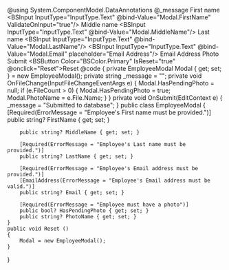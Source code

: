 ﻿@using System.ComponentModel.DataAnnotations
<BSForm Model="Modal" IsRow="true" Gutters="Gutters.Medium" OnValidSubmit="OnSubmit" OnReset="Reset">
    <DataAnnotationsValidator/>
    <BSCol Position="Position.Relative" ColumnMedium="12">
        @_message
        <BSValidationSummary/>
    </BSCol>
    <BSCol Position="Position.Relative" ColumnMedium="4">
        <BSLabel>First name</BSLabel>
        <BSInput InputType="InputType.Text" @bind-Value="Modal.FirstName" ValidateOnInput="true"/>
        <BSFeedback For="@(() => Modal.FirstName)" ValidMessage="First name looks good."/>
    </BSCol>
    <BSCol Position="Position.Relative" ColumnMedium="4">
        <BSLabel>Middle name</BSLabel>
        <BSInput InputType="InputType.Text" @bind-Value="Modal.MiddleName"/>
        <BSFeedback For="@(() => Modal.MiddleName)" ValidMessage="Middle name looks good."/>
    </BSCol>
    <BSCol Position="Position.Relative" ColumnMedium="4">
        <BSLabel>Last name</BSLabel>
        <BSInput InputType="InputType.Text" @bind-Value="Modal.LastName"/>
        <BSFeedback For="@(() => Modal.LastName)" ValidMessage="Last name looks good."/>
    </BSCol>
    <BSCol Position="Position.Relative" ColumnMedium="4" Class="@(@BS.Form_Floating)"> 
        <BSInput InputType="InputType.Text" @bind-Value="Modal.Email" placeholder="Email Address"/>
        <BSLabel IsFloating="true" PaddingStart="Padding.Large">Email Address</BSLabel>
        <BSFeedback For="@(() => Modal.Email)" ValidMessage="Email address looks good."/>
    </BSCol>
    <BSCol Position="Position.Relative" ColumnMedium="6">
        <BSLabel>Photo</BSLabel>
        <BSInputFile ValidWhen="@(() => Modal.HasPendingPhoto)" OnChange="OnFileChange"/>
        <BSFeedback For="@(() => Modal.HasPendingPhoto)" ValidMessage="Looks like you selected a photo."/>
    </BSCol>
    <BSCol Column="12">
        <BSButton Color="BSColor.Primary" IsSubmit="true">Submit</BSButton>
        <BSButton Color="BSColor.Primary" IsReset="true" @onclick="Reset">Reset</BSButton>
    </BSCol>
</BSForm>
@code {
    private EmployeeModal Modal { get; set; } = new EmployeeModal();
    private string _message = "";
    private void OnFileChange(InputFileChangeEventArgs e)
    {
        Modal.HasPendingPhoto = null;
        if (e.FileCount > 0)
        {
            Modal.HasPendingPhoto = true;
            Modal.PhotoName = e.File.Name;
        }
    }
    private void OnSubmit(EditContext e)
    {
        _message = "Submitted to database";
    }
    public class EmployeeModal
    {
        [Required(ErrorMessage = "Employee's First name must be provided.")]
        public string? FirstName { get; set; }

        public string? MiddleName { get; set; }

        [Required(ErrorMessage = "Employee's Last name must be provided.")]
        public string? LastName { get; set; }

        [Required(ErrorMessage = "Employee's Email address must be provided.")]
        [EmailAddress(ErrorMessage = "Employee's Email address must be valid.")]
        public string? Email { get; set; }

        [Required(ErrorMessage = "Employee must have a photo")]
        public bool? HasPendingPhoto { get; set; }
        public string? PhotoName { get; set; }
    }
    public void Reset ()
    {
        Modal = new EmployeeModal();
    }
}